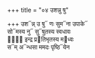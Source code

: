 +++
title = "०४ उशन्नु षु"

+++
उश᳓न्न् उ षु᳓ णः सुम᳓ना उपाके᳓  
सो᳓मस्य नु᳓ सु᳓षुतस्य स्वधावः  
पा᳐᳓ इन्द्र प्र᳓तिभृतस्य म᳓ध्वः  
स᳓म् अ᳓न्धसा ममदः पृष्ठि᳓येन